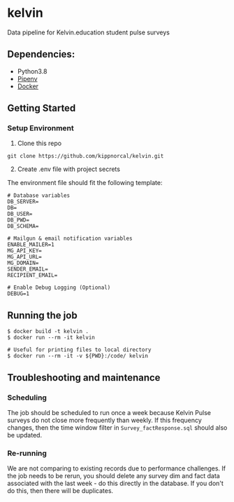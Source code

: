 # kelvin
Data pipeline for Kelvin.education student pulse surveys

## Dependencies:

- Python3.8
- [Pipenv](https://pipenv.readthedocs.io/en/latest/)
- [Docker](https://www.docker.com/)

## Getting Started

### Setup Environment

1. Clone this repo

```
git clone https://github.com/kippnorcal/kelvin.git
```

2. Create .env file with project secrets

The environment file should fit the following template:

```
# Database variables
DB_SERVER=
DB=
DB_USER=
DB_PWD=
DB_SCHEMA=

# Mailgun & email notification variables
ENABLE_MAILER=1
MG_API_KEY=
MG_API_URL=
MG_DOMAIN=
SENDER_EMAIL=
RECIPIENT_EMAIL=

# Enable Debug Logging (Optional)
DEBUG=1
```

## Running the job

```
$ docker build -t kelvin .
$ docker run --rm -it kelvin

# Useful for printing files to local directory
$ docker run --rm -it -v ${PWD}:/code/ kelvin
```

## Troubleshooting and maintenance

### Scheduling
The job should be scheduled to run once a week because Kelvin Pulse surveys do not close more frequently than weekly. If this frequency changes, then the time window filter in `Survey_factResponse.sql` should also be updated.

### Re-running
We are not comparing to existing records due to performance challenges. If the job needs to be rerun, you should delete any survey dim and fact data associated with the last week - do this directly in the database. If you don't do this, then there will be duplicates.